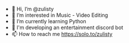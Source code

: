 - 👋 Hi, I’m @zulisty
- 👀 I’m interested in Music - Video Editing 
- 🌱 I’m currently learning Python
- 💞️ I'm developing an entertainment discord bot
- 📫 How to reach me https://solo.to/zulisty

<!---
zulisty/zulisty is a ✨ special ✨ repository because its `README.md` (this file) appears on your GitHub profile.
You can click the Preview link to take a look at your changes.
--->
